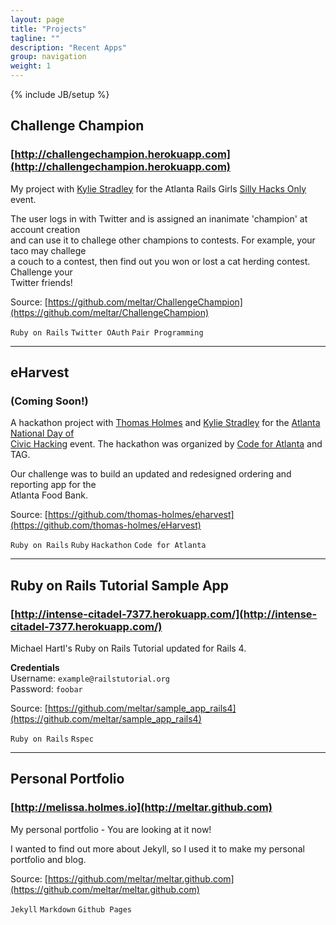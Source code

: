 ```yaml
---
layout: page
title: "Projects"
tagline: ""
description: "Recent Apps"
group: navigation
weight: 1
---
```

{% include JB/setup %}

## Challenge Champion  

### **[http://challengechampion.herokuapp.com](http://challengechampion.herokuapp.com)**
My project with [Kylie Stradley](https://github.com/kstradley) for the Atlanta Rails Girls
[Silly Hacks Only](http://www.meetup.com/Rails-Girls-Atlanta/events/141284772/) event.

The user logs in with Twitter and is assigned an inanimate 'champion' at account creation  
and can use it to challege other champions to contests. For example, your taco may challege  
a couch to a contest, then find out you won or lost a cat herding contest. Challenge your  
Twitter friends!

Source: [https://github.com/meltar/ChallengeChampion](https://github.com/meltar/ChallengeChampion)

`Ruby on Rails` `Twitter OAuth` `Pair Programming`

***


## eHarvest

### **(Coming Soon!)**  
A hackathon project with [Thomas Holmes](https://github.com/thomas-holmes) and
[Kylie Stradley](https://github.com/kstradley) for the [Atlanta National Day of  
Civic Hacking](http://hackforchange.org/events/atlanta-national-day-of-civic-hacking/) event. The hackathon was organized by
[Code for Atlanta](http://www.codeforatlanta.org/) and TAG.

Our challenge was to build an updated and redesigned ordering and reporting app for the  
Atlanta Food Bank.

Source: [https://github.com/thomas-holmes/eharvest](https://github.com/thomas-holmes/eHarvest)

`Ruby on Rails` `Ruby` `Hackathon` `Code for Atlanta`

***

## Ruby on Rails Tutorial Sample App

### **[http://intense-citadel-7377.herokuapp.com/](http://intense-citadel-7377.herokuapp.com/)**
Michael Hartl's Ruby on Rails Tutorial updated for Rails 4.

**Credentials**  
Username:  `example@railstutorial.org`  
Password:  `foobar`

Source: [https://github.com/meltar/sample_app_rails4](https://github.com/meltar/sample_app_rails4)

`Ruby on Rails` `Rspec`

***

## Personal Portfolio

### **[http://melissa.holmes.io](http://meltar.github.com)**
My personal portfolio - You are looking at it now!

I wanted to find out more about Jekyll, so I
used it to make my personal portfolio and blog.

Source: [https://github.com/meltar/meltar.github.com](https://github.com/meltar/meltar.github.com)

`Jekyll` `Markdown` `Github Pages`

